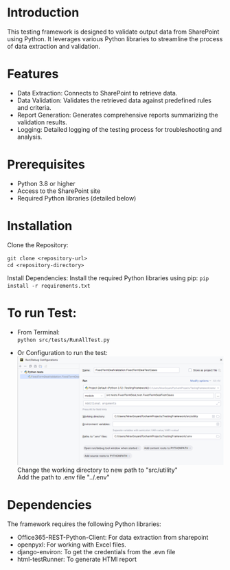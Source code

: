 # Introduction 
This testing framework is designed to validate output data from SharePoint using Python. It leverages various Python libraries to streamline the process of data extraction and validation.

# Features
- Data Extraction: Connects to SharePoint to retrieve data.
- Data Validation: Validates the retrieved data against predefined rules and criteria.
- Report Generation: Generates comprehensive reports summarizing the validation results.
- Logging: Detailed logging of the testing process for troubleshooting and analysis.

# Prerequisites
- Python 3.8 or higher
- Access to the SharePoint site
- Required Python libraries (detailed below)

# Installation
Clone the Repository:
```
git clone <repository-url>
cd <repository-directory>
```

Install Dependencies:
Install the required Python libraries using pip:
`pip install -r requirements.txt`

# To run Test: 
- From Terminal: <br/>
 `python src/tests/RunAllTest.py`

- Or Configuration to run the test:
<br/>![Config.png](Config.png)<br/>
Change the working directory to new path to "src/utility" <br/>
Add the path to .env file "../.env"

# Dependencies
The framework requires the following Python libraries:
- Office365-REST-Python-Client: For data extraction from sharepoint
- openpyxl: For working with Excel files.
- django-environ: To get the credentials from the .evn file
- html-testRunner: To generate HTMl report
